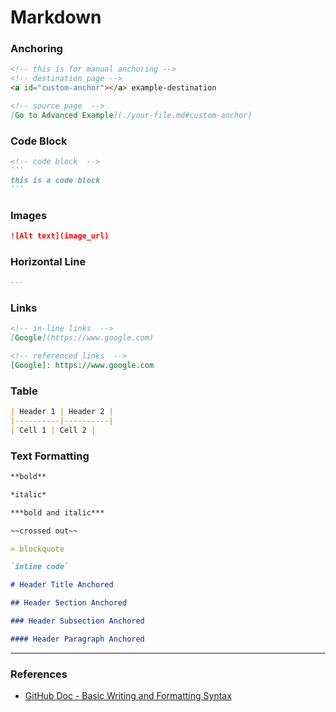 # Markdown

### Anchoring


```markdown
<!-- this is for manual anchoring -->
<!-- destination page -->
<a id="custom-anchor"></a> example-destination

<!-- source page  -->
[Go to Advanced Example](./your-file.md#custom-anchor)
```


### Code Block

````markdown
<!-- code block  -->
```
this is a code block
```
````

### Images


```markdown
![Alt text](image_url)
```


### Horizontal Line


```markdown
---
```


### Links


```markdown
<!-- in-line links  -->
[Google](https://www.google.com)

<!-- referenced links  -->
[Google]: https://www.google.com
```


### Table


```markdown
| Header 1 | Header 2 |
|----------|----------|
| Cell 1 | Cell 2 |
```


### Text Formatting


```markdown
**bold**

*italic*

***bold and italic***

~~crossed out~~

> blockquote

`inline code`

# Header Title Anchored

## Header Section Anchored

### Header Subsection Anchored

#### Header Paragraph Anchored
```




***

### References

* [GitHub Doc - Basic Writing and Formatting Syntax](https://docs.github.com/en/get-started/writing-on-github/getting-started-with-writing-and-formatting-on-github/basic-writing-and-formatting-syntax)

